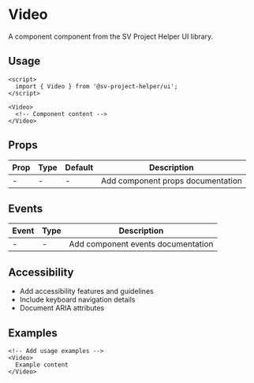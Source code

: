 # Video

A component component from the SV Project Helper UI library.

## Usage

```svelte
<script>
  import { Video } from '@sv-project-helper/ui';
</script>

<Video>
  <!-- Component content -->
</Video>
```

## Props

| Prop | Type | Default | Description |
|------|------|---------|-------------|
| - | - | - | Add component props documentation |

## Events

| Event | Type | Description |
|-------|------|-------------|
| - | - | Add component events documentation |

## Accessibility

- Add accessibility features and guidelines
- Include keyboard navigation details
- Document ARIA attributes

## Examples

```svelte
<!-- Add usage examples -->
<Video>
  Example content
</Video>
```
